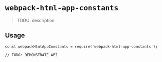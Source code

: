 # `webpack-html-app-constants`

> TODO: description

## Usage

```
const webpackHtmlAppConstants = require('webpack-html-app-constants');

// TODO: DEMONSTRATE API
```

